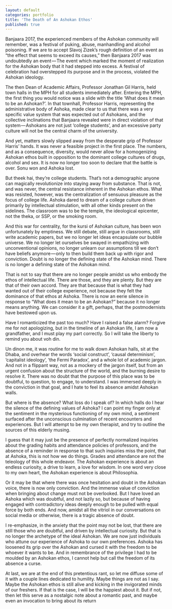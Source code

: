 ```yaml
---
layout: default
categories: portfolio
title: 'The Death of An Ashokan Ethos'
published: true
---
```


Banjaara 2017, the experienced members of the Ashokan community will remember, was a festival of puking, abuse, manhandling and alcohol poisoning. If we are to accept Slavoj Zizek’s rough definition of an event as “the effect that seems to exceed its causes,” then Banjaara 2017 was undoubtedly an event — The event which marked the moment of realization for the Ashokan body that it had stepped into excess. A festival of celebration had overstepped its purpose and in the process, violated the Ashokan ideology.

The then Dean of Academic Affairs, Professor Jonathan Gil Harris, held town halls in the MPH for all students immediately after. Entering the MPH, the first thing you would notice was a slide with the title ‘What does it mean to be an Ashokan?’. In that townhall, Professor Harris, representing the administrative body of Ashoka, made clear to us that there was a very specific value system that was expected out of Ashokans, and the collective inclinations that Banjaara revealed were in direct violation of that system — Ashokans are not just ‘college students’, and an excessive party culture will not be the central charm of the university.

And yet, matters slowly slipped away from the desperate grip of Professor Harris’ hands. It was never a feasible project in the first place. The numbers, and as a consequence, diversity, would never allow for a homogenizing Ashokan ethos built in opposition to the dominant college cultures of drugs, alcohol and sex. It is now no longer too soon to declare that the battle is over. Sonu won and Ashoka lost.

But theek hai, they’re college students. That’s not a demographic anyone can magically revolutionize into staying away from substance. That is not, and was never, the central resistance inherent in the Ashokan ethos. What was resisted, however, was the centralization of sensuous pleasure as the focus of college life. Ashoka dared to dream of a college culture driven primarily by intellectual stimulation, with all other kinds present on the sidelines. The classroom was to be the temple, the ideological epicenter, not the theka, or SSP, or the smoking room.

And this war for centrality, for the kursi of Ashokan culture, has been won unfortunately by emptiness. We still debate, still argue in classrooms, still write academic papers, but we no longer let ideas encapsulate our bubble universe. We no longer let ourselves be swayed in empathizing with unconventional opinions, no longer unlearn our assumptions till we don’t have beliefs anymore — only to then build them back up with rigor and conviction. Doubt is no longer the defining state of the Ashokan mind. There is no longer a defining state of the Ashokan mind.

That is not to say that there are no longer people amidst us who embody the ethos of intellectual life. There are those, and they are plenty. But they are that of their own accord. They are that because that is what they had wanted out of their college experience, not because they felt the dominance of that ethos at Ashoka. There is now an eerie silence in response to “What does it mean to be an Ashokan?” because it no longer means anything. We can consider it a gift, perhaps, that the postmodernists have bestowed upon us.

Have I romanticized the past too much? Have I raised a false alarm? Forgive me for not apologizing, but in the timeline of an Ashokan life, I am now a grandfather, and I must play my part correctly. So I will take the liberty to remind you about voh din.

Un dinon me, it was routine for me to walk down Ashokan halls, sit at the Dhaba, and overhear the words ‘social construct’, ‘causal determinism’, ‘capitalist ideology’, ‘the Fermi Paradox’, and a whole lot of academic jargon. And not in a flippant way, not as a mockery of the jargon itself, but from an urgent confusion about the structure of the world, and the burning desire to resolve it. There was no doubt that the purpose of this place was to be doubtful, to question, to engage, to understand. I was immersed deeply in the conviction in that goal, and I hate to feel its absence amidst Ashokan walls.

But where is the absence? What loss do I speak of? In which halls do I hear the silence of the defining values of Ashoka? I can point my finger only at the sentiment in the mysterious functioning of my own mind, a sentiment surfaced after the unconscious culmination of recent encounters and experiences. But I will attempt to be my own therapist, and try to outline the sources of this elderly musing.

I guess that it may just be the presence of perfectly normalized inquiries about the grading habits and attendance policies of professors, and the absence of a reminder in response to that such inquiries miss the point, that at Ashoka, this is not how we do things. Grades and attendance are not the teleology of this whole endeavor. The Ashokan experience is about an endless curiosity, a drive to learn, a love for wisdom. In one word very close to my own heart, the Ashokan experience is about Philosophia.

Or it may be that where there was once hesitation and doubt in the Ashokan voice, there is now only conviction. And the immense value of conviction when bringing about change must not be overlooked. But I have loved an Ashoka which was doubtful, and not lazily so, but because of having engaged with contradictory ideas deeply enough to be pulled with equal force by both ends. And now, amidst all the vitriol in our conversations on social media or otherwise, there is a tragic absence of doubt.

I re-emphasize, in the anxiety that the point may not be lost, that there are still those who are doubtful, and driven by intellectual curiosity. But that is no longer the archetype of the ideal Ashokan. We are now just individuals who attune our experience of Ashoka to our own preferences. Ashoka has loosened its grip over the Ashokan and cursed it with the freedom to be whoever it wants to be. And in remembrance of the privilege I had to be moulded by an Ashokan ethos, I cannot help but call the freedom of its absence a curse.

At last, we are at the end of this pretentious rant, so let me diffuse some of it with a couple lines dedicated to humility. Maybe things are not as I say. Maybe the Ashokan ethos is still alive and kicking in the invigorated minds of our freshers. If that is the case, I will be the happiest about it. But if not, then let this serve as a nostalgic note about a romantic past, and maybe even an invocation to bring about its return
